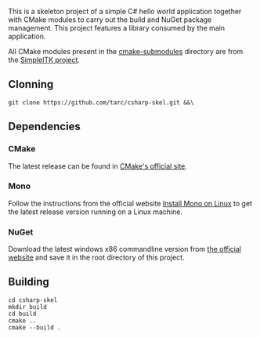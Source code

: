 This is a skeleton project of a simple C# hello world application together with CMake modules to carry out the build and NuGet package management. This project features a library consumed by the main application.

All CMake modules present in the [cmake-submodules](/cmake-submodules) directory are from the [SimpleITK project](https://github.com/SimpleITK/SimpleITK.git).


## Clonning

    git clone https://github.com/tarc/csharp-skel.git &&\


## Dependencies

### CMake

The latest release can be found in [CMake's official site](https://cmake.org/).

### Mono

Follow the instructions from the official website [Install Mono on Linux](http://www.mono-project.com/docs/getting-started/install/linux/) to get the latest release version running on a Linux machine.

### NuGet

Download the latest windows x86 commandline version from [the official website](http://dist.nuget.org/index.html) and save it in the root directory of this project.


## Building 

    cd csharp-skel
    mkdir build
    cd build
    cmake ..
    cmake --build .
